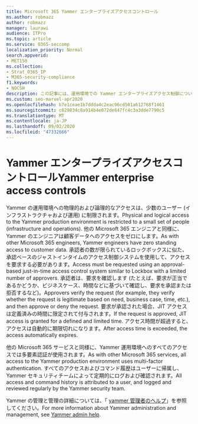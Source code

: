 ```yaml
---
title: Microsoft 365 Yammer エンタープライズアクセスコントロール
ms.author: robmazz
author: robmazz
manager: laurawi
audience: ITPro
ms.topic: article
ms.service: O365-seccomp
localization_priority: Normal
search.appverid:
- MET150
ms.collection:
- Strat_O365_IP
- M365-security-compliance
f1.keywords:
- NOCSH
description: この記事には、運用環境での Yammer エンタープライズアクセス制御についての簡単な概要が記載されています。
ms.custom: seo-marvel-apr2020
ms.openlocfilehash: b7e1ceae1b7ddda4c2eac96cd581a612768f1461
ms.sourcegitcommit: c029834c8a914b4e072de847fc4c3a3dde7790c5
ms.translationtype: MT
ms.contentlocale: ja-JP
ms.lasthandoff: 09/02/2020
ms.locfileid: "47332666"
---
```

# <a name="yammer-enterprise-access-controls"></a><span data-ttu-id="25dce-103">Yammer エンタープライズアクセスコントロール</span><span class="sxs-lookup"><span data-stu-id="25dce-103">Yammer enterprise access controls</span></span> 

<span data-ttu-id="25dce-104">Yammer の運用環境への物理的および論理的なアクセスは、少数のユーザー (インフラストラクチャおよび運用) に制限されます。</span><span class="sxs-lookup"><span data-stu-id="25dce-104">Physical and logical access to the Yammer production environment is restricted to a small set of people (infrastructure and operations).</span></span> <span data-ttu-id="25dce-105">他の Microsoft 365 エンジニアと同様に、Yammer のエンジニアは顧客データへのアクセスをゼロにします。</span><span class="sxs-lookup"><span data-stu-id="25dce-105">As with other Microsoft 365 engineers, Yammer engineers have zero standing access to customer data.</span></span> <span data-ttu-id="25dce-106">承認者の数が限られているロックボックスに似た、承認ベースのジャストインタイムのアクセス制御システムを使用して、アクセスを要求する必要があります。</span><span class="sxs-lookup"><span data-stu-id="25dce-106">Access must be requested using an approval-based just-in-time access control system similar to Lockbox with a limited number of approvers.</span></span> <span data-ttu-id="25dce-107">承認者は、要求を確認します (たとえば、要求が正当であるかどうか、ビジネスケース、時間などに基づいて確認し、要求を承認または拒否するなど)。</span><span class="sxs-lookup"><span data-stu-id="25dce-107">Approvers verify the request (for example, they verify whether the request is legitimate based on need, business case, time, etc.), and then approve or deny the request.</span></span> <span data-ttu-id="25dce-108">要求が承認された場合、JIT アクセスは定義済みの時間に限定されて付与されます。</span><span class="sxs-lookup"><span data-stu-id="25dce-108">If the request is approved, JIT access is granted for a defined and limited time.</span></span> <span data-ttu-id="25dce-109">アクセス時間が超過すると、アクセスは自動的に期限切れになります。</span><span class="sxs-lookup"><span data-stu-id="25dce-109">After access time is exceeded, the access automatically expires.</span></span>

<span data-ttu-id="25dce-110">他の Microsoft 365 サービスと同様に、Yammer 運用環境へのすべてのアクセスでは多要素認証が使用されます。</span><span class="sxs-lookup"><span data-stu-id="25dce-110">As with other Microsoft 365 services, all access to the Yammer production environment uses multi-factor authentication.</span></span> <span data-ttu-id="25dce-111">すべてのアクセスおよびコマンド履歴はユーザーに帰属し、Yammer セキュリティチームによって定期的にログおよび確認されます。</span><span class="sxs-lookup"><span data-stu-id="25dce-111">All access and command history is attributed to a user, and logged and reviewed regularly by the Yammer security team.</span></span>

<span data-ttu-id="25dce-112">Yammer の管理と管理の詳細については、「 [yammer 管理者のヘルプ](https://docs.microsoft.com/yammer/yammer-landing-page)」を参照してください。</span><span class="sxs-lookup"><span data-stu-id="25dce-112">For more information about Yammer administration and management, see [Yammer admin help](https://docs.microsoft.com/yammer/yammer-landing-page).</span></span>